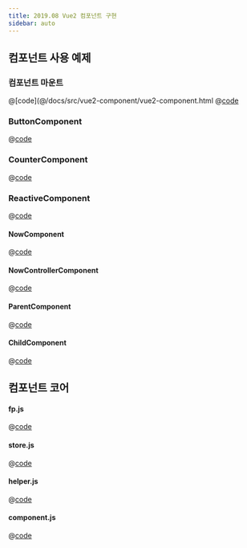 ```yaml
---
title: 2019.08 Vue2 컴포넌트 구현
sidebar: auto
---
```

## 컴포넌트 사용 예제
### 컴포넌트 마운트
@[code](@/docs/src/vue2-component/vue2-component.html
@[code](@/docs/src/vue2-component/guide/mount.js)

### ButtonComponent
@[code](@/docs/src/vue2-component/guide/ButtonComponent.js)

### CounterComponent
@[code](@/docs/src/vue2-component/guide/CounterComponent.js)

### ReactiveComponent
@[code](@/docs/src/vue2-component/guide/ReactiveComponent.js)

#### NowComponent
@[code](@/docs/src/vue2-component/guide/ReactiveComponent/NowComponent.js)
#### NowControllerComponent
@[code](@/docs/src/vue2-component/guide/ReactiveComponent/NowControllerComponent.js)
#### ParentComponent
@[code](@/docs/src/vue2-component/guide/ReactiveComponent/ParentComponent.js)
#### ChildComponent
@[code](@/docs/src/vue2-component/guide/ReactiveComponent/ChildComponent.js)

## 컴포넌트 코어
#### fp.js
@[code](@/docs/src/vue2-component/core/fp.js)
#### store.js
@[code](@/docs/src/vue2-component/core/store.js)
#### helper.js
@[code](@/docs/src/vue2-component/core/helper.js)
#### component.js
@[code](@/docs/src/vue2-component/core/component.js)

